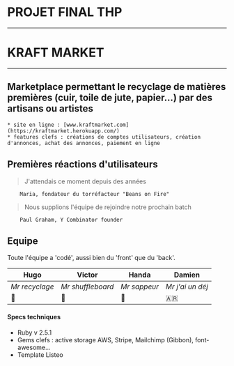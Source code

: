 # PROJET FINAL THP
-----------
# KRAFT MARKET
-----------
## Marketplace permettant le recyclage de matières premières (cuir, toile de jute, papier...) par des artisans ou artistes
```
* site en ligne : [www.kraftmarket.com](https://kraftmarket.herokuapp.com/)
* features clefs : créations de comptes utilisateurs, création d'annonces, achat des annonces, paiement en ligne
```

## Premières réactions d'utilisateurs
> J'attendais ce moment depuis des années

		Maria, fondateur du torréfacteur "Beans on Fire"

> Nous supplions l'équipe de rejoindre notre prochain batch

		Paul Graham, Y Combinator founder

## Equipe
Toute l'équipe a 'codé', aussi bien du 'front' que du 'back'. 

Hugo | Victor | Handa | Damien
--- | --- | --- | ---
*Mr recyclage* | *Mr shuffleboard* | *Mr sappeur* | *Mr j'ai un déj*
:rugby_football: | 🥌 | :panda_face: | :argentina:


#### Specs techniques
* Ruby v 2.5.1
* Gems clefs : active storage AWS, Stripe, Mailchimp (Gibbon), font-awesome...
* Template Listeo

